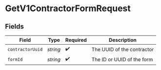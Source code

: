 # GetV1ContractorFormRequest


## Fields

| Field                      | Type                       | Required                   | Description                |
| -------------------------- | -------------------------- | -------------------------- | -------------------------- |
| `contractorUuid`           | *string*                   | :heavy_check_mark:         | The UUID of the contractor |
| `formId`                   | *string*                   | :heavy_check_mark:         | The ID or UUID of the form |